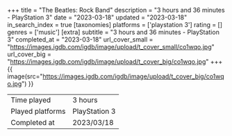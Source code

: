 +++
title = "The Beatles: Rock Band"
description = "3 hours and 36 minutes - PlayStation 3"
date = "2023-03-18"
updated = "2023-03-18"
in_search_index = true
[taxonomies]
platforms = ['playstation 3']
rating = []
genres = ['music']
[extra]
subtitle = "3 hours and 36 minutes - PlayStation 3"
completed_at = "2023-03-18"
url_cover_small = "https://images.igdb.com/igdb/image/upload/t_cover_small/co1wqo.jpg"
url_cover_big = "https://images.igdb.com/igdb/image/upload/t_cover_big/co1wqo.jpg"
+++
{{ image(src="https://images.igdb.com/igdb/image/upload/t_cover_big/co1wqo.jpg") }}

|              |            |
| ------------ | ---------- |
| Time played  | 3 hours |
| Played platforms    | PlayStation 3 |
| Completed at | 2023/03/18 |


